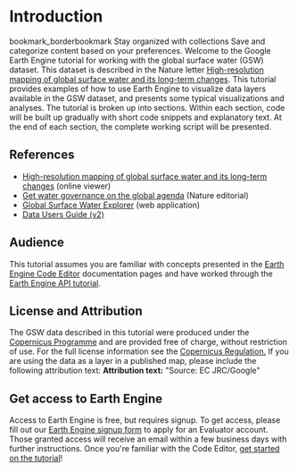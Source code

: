  
#  Introduction 
bookmark_borderbookmark Stay organized with collections  Save and categorize content based on your preferences.
Welcome to the Google Earth Engine tutorial for working with the global surface water (GSW) dataset. This dataset is described in the Nature letter [ High-resolution mapping of global surface water and its long-term changes](https://www.nature.com/articles/nature20584.epdf?author_access_token=C5JSvooRop4jWxyp_qRPLNRgN0jAjWel9jnR3ZoTv0MqBuzCNsmw_DFxRd7sX93nfPzcbm_xTiPLlZMl7XrUhadm6EiT9cGdDNgn1s6EWrPWH3IeadLUjApplBoaS6xH). This tutorial provides examples of how to use Earth Engine to visualize data layers available in the GSW dataset, and presents some typical visualizations and analyses. 
The tutorial is broken up into sections. Within each section, code will be built up gradually with short code snippets and explanatory text. At the end of each section, the complete working script will be presented. 
## References
  * [High-resolution mapping of global surface water and its long-term changes](http://rdcu.be/nDd2) (online viewer)
  * [ Get water governance on the global agenda](http://www.nature.com/news/get-water-governance-on-the-global-agenda-1.21104) (Nature editorial)
  * [Global Surface Water Explorer](https://global-surface-water.appspot.com/) (web application)
  * [ Data Users Guide (v2)](https://storage.googleapis.com/global-surface-water/downloads_ancillary/DataUsersGuidev2.pdf)


## Audience
This tutorial assumes you are familiar with concepts presented in the [Earth Engine Code Editor](https://developers.google.com/earth-engine/guides/playground) documentation pages and have worked through the [Earth Engine API tutorial](https://developers.google.com/earth-engine/tutorial_api_01). 
## License and Attribution
The GSW data described in this tutorial were produced under the [Copernicus Programme](http://www.copernicus.eu/) and are provided free of charge, without restriction of use. For the full license information see the [Copernicus Regulation.](http://www.copernicus.eu/main/data-access/)
If you are using the data as a layer in a published map, please include the following attribution text:
**Attribution text:** "Source: EC JRC/Google"
## Get access to Earth Engine
Access to Earth Engine is free, but requires signup. To get access, please fill out our [Earth Engine signup form](https://earthengine.google.com/signup) to apply for an Evaluator account. Those granted access will receive an email within a few business days with further instructions. 
Once you're familiar with the Code Editor, [ get started on the tutorial](https://developers.google.com/earth-engine/tutorials/tutorial_global_surface_water_02)!
